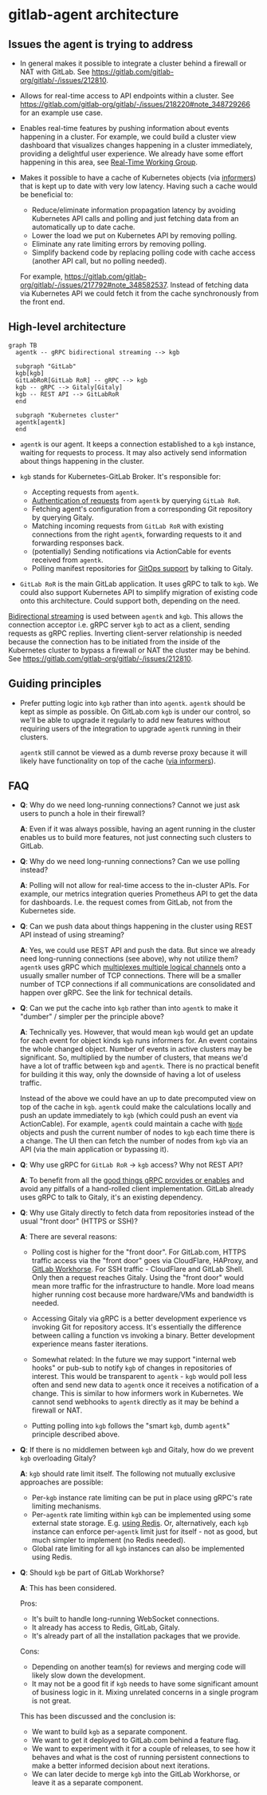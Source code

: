 # gitlab-agent architecture

## Issues the agent is trying to address

- In general makes it possible to integrate a cluster behind a firewall or NAT with GitLab. See https://gitlab.com/gitlab-org/gitlab/-/issues/212810.
- Allows for real-time access to API endpoints within a cluster. See https://gitlab.com/gitlab-org/gitlab/-/issues/218220#note_348729266 for an example use case.
- Enables real-time features by pushing information about events happening in a cluster. For example, we could build a cluster view dashboard that visualizes changes happening in a cluster immediately, providing a delightful user experience. We already have some effort happening in this area, see [Real-Time Working Group](https://about.gitlab.com/company/team/structure/working-groups/real-time/).
- Makes it possible to have a cache of Kubernetes objects (via [informers](https://github.com/kubernetes/client-go/blob/ccd5becdffb7fd8006e31341baaaacd14db2dcb7/tools/cache/shared_informer.go#L34-L183)) that is kept up to date with very low latency. Having such a cache would be beneficial to:

  - Reduce/eliminate information propagation latency by avoiding Kubernetes API calls and polling and just fetching data from an automatically up to date cache.
  - Lower the load we put on Kubernetes API by removing polling.
  - Eliminate any rate limiting errors by removing polling.
  - Simplify backend code by replacing polling code with cache access (another API call, but no polling needed).

  For example, https://gitlab.com/gitlab-org/gitlab/-/issues/217792#note_348582537. Instead of fetching data via Kubernetes API we could fetch it from the cache synchronously from the front end.

## High-level architecture

```mermaid
graph TB
  agentk -- gRPC bidirectional streaming --> kgb

  subgraph "GitLab"
  kgb[kgb]
  GitLabRoR[GitLab RoR] -- gRPC --> kgb
  kgb -- gRPC --> Gitaly[Gitaly]
  kgb -- REST API --> GitLabRoR
  end

  subgraph "Kubernetes cluster"
  agentk[agentk]
  end
```

* `agentk` is our agent. It keeps a connection established to a `kgb` instance, waiting for requests to process. It may also actively send information about things happening in the cluster.

* `kgb` stands for Kubernetes-GitLab Broker. It's responsible for:
  * Accepting requests from `agentk`.
  * [Authentication of requests](identity_and_auth.md) from `agentk` by querying `GitLab RoR`.
  * Fetching agent's configuration from a corresponding Git repository by querying Gitaly.
  * Matching incoming requests from `GitLab RoR` with existing connections from the right `agentk`, forwarding requests to it and forwarding responses back.
  * (potentially) Sending notifications via ActionCable for events received from `agentk`.
  * Polling manifest repositories for [GitOps support](gitops.md) by talking to Gitaly.

* `GitLab RoR` is the main GitLab application. It uses gRPC to talk to `kgb`. We could also support Kubernetes API to simplify migration of existing code onto this architecture. Could support both, depending on the need.

[Bidirectional streaming](https://grpc.io/docs/guides/concepts/#bidirectional-streaming-rpc) is used between `agentk` and `kgb`. This allows the connection acceptor i.e. gRPC server `kgb` to act as a client, sending requests as gRPC replies. Inverting client-server relationship is needed because the connection has to be initiated from the inside of the Kubernetes cluster to bypass a firewall or NAT the cluster may be behind. See https://gitlab.com/gitlab-org/gitlab/-/issues/212810.

## Guiding principles

- Prefer putting logic into `kgb` rather than into `agentk`. `agentk` should be kept as simple as possible. On GitLab.com `kgb` is under our control, so we'll be able to upgrade it regularly to add new features without requiring users of the integration to upgrade `agentk` running in their clusters.

  `agentk` still cannot be viewed as a dumb reverse proxy because it will likely have functionality on top of the cache ([via informers](https://github.com/kubernetes/client-go/blob/ccd5becdffb7fd8006e31341baaaacd14db2dcb7/tools/cache/shared_informer.go#L34-L183)).

## FAQ

- **Q**: Why do we need long-running connections? Cannot we just ask users to punch a hole in their firewall?

  **A**: Even if it was always possible, having an agent running in the cluster enables us to build more features, not just connecting such clusters to GitLab.

- **Q**: Why do we need long-running connections? Can we use polling instead?

  **A**: Polling will not allow for real-time access to the in-cluster APIs. For example, our metrics integration queries Prometheus API to get the data for dashboards. I.e. the request comes from GitLab, not from the Kubernetes side.

- **Q**: Can we push data about things happening in the cluster using REST API instead of using streaming?

  **A**: Yes, we could use REST API and push the data. But since we already need long-running connections (see above), why not utilize them? `agentk` uses gRPC which [multiplexes multiple logical channels](https://www.cncf.io/blog/2018/08/31/grpc-on-http-2-engineering-a-robust-high-performance-protocol/) onto a usually smaller number of TCP connections. There will be a smaller number of TCP connections if all communications are consolidated and happen over gRPC. See the link for technical details.

- **Q**: Can we put the cache into `kgb` rather than into `agentk` to make it "dumber" / simpler per the principle above?

  **A**: Technically yes. However, that would mean `kgb` would get an update for each event for object kinds `kgb` runs informers for. An event contains the whole changed object. Number of events in active clusters may be significant. So, multiplied by the number of clusters, that means we'd have a lot of traffic between `kgb` and `agentk`. There is no practical benefit for building it this way, only the downside of having a lot of useless traffic.

  Instead of the above we could have an up to date precomputed view on top of the cache in `kgb`. `agentk` could make the calculations locally and push an update immediately to `kgb` (which could push an event via ActionCable). For example, `agentk` could maintain a cache with [`Node`](https://kubernetes.io/docs/concepts/architecture/nodes/) objects and push the current number of nodes to `kgb` each time there is a change. The UI then can fetch the number of nodes from `kgb` via an API (via the main application or bypassing it).

- **Q**: Why use gRPC for `GitLab RoR` -> `kgb` access? Why not REST API?

  **A**: To benefit from all the [good things gRPC provides or enables](https://grpc.io/faq/) and avoid any pitfalls of a hand-rolled client implementation. GitLab already uses gRPC to talk to Gitaly, it's an existing dependency.

- **Q**: Why use Gitaly directly to fetch data from repositories instead of the usual "front door" (HTTPS or SSH)?

  **A**: There are several reasons:

  - Polling cost is higher for the "front door". For GitLab.com, HTTPS traffic access via the "front door" goes via CloudFlare, HAProxy, and [GitLab Workhorse](https://gitlab.com/gitlab-org/gitlab-workhorse/). For SSH traffic - CloudFlare and GitLab Shell. Only then a request reaches Gitaly. Using the "front door" would mean more traffic for the infrastructure to handle. More load means higher running cost because more hardware/VMs and bandwidth is needed.

  - Accessing Gitaly via gRPC is a better development experience vs invoking Git for repository access. It's essentially the difference between calling a function vs invoking a binary. Better development experience means faster iterations.

  - Somewhat related: In the future we may support "internal web hooks" or pub-sub to notify `kgb` of changes in repositories of interest. This would be transparent to `agentk` - `kgb` would poll less often and send new data to `agentk` once it receives a notification of a change. This is similar to how informers work in Kubernetes. We cannot send webhooks to `agentk` directly as it may be behind a firewall or NAT.

  - Putting polling into `kgb` follows the "smart `kgb`, dumb `agentk`" principle described above.

- **Q**: If there is no middlemen between `kgb` and Gitaly, how do we prevent `kgb` overloading Gitaly?

  **A**: `kgb` should rate limit itself. The following not mutually exclusive approaches are possible:

  - Per-`kgb` instance rate limiting can be put in place using gRPC's rate limiting mechanisms.
  - Per-`agentk` rate limiting within `kgb` can be implemented using some external state storage. E.g. [using Redis](https://redislabs.com/redis-best-practices/basic-rate-limiting/). Or, alternatively, each `kgb` instance can enforce per-`agentk` limit just for itself - not as good, but much simpler to implement (no Redis needed).
  - Global rate limiting for all `kgb` instances can also be implemented using Redis.

- **Q**: Should `kgb` be part of GitLab Workhorse?

  **A**: This has been considered.

  Pros:

  - It's built to handle long-running WebSocket connections.
  - It already has access to Redis, GitLab, Gitaly.
  - It's already part of all the installation packages that we provide.

  Cons:

  - Depending on another team(s) for reviews and merging code will likely slow down the development.
  - It may not be a good fit if `kgb` needs to have some significant amount of business logic in it. Mixing unrelated concerns in a single program is not great.

  This has been discussed and the conclusion is:

  - We want to build `kgb` as a separate component.
  - We want to get it deployed to GitLab.com behind a feature flag.
  - We want to experiment with it for a couple of releases, to see how it behaves and what is the cost of running persistent connections to make a better informed decision about next iterations.
  - We can later decide to merge `kgb` into the GitLab Workhorse, or leave it as a separate component.
